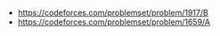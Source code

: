 - https://codeforces.com/problemset/problem/1917/B
- https://codeforces.com/problemset/problem/1659/A